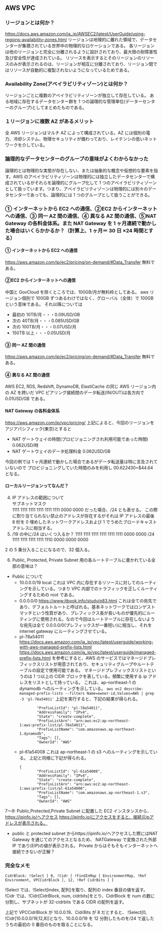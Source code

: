 ## AWS VPC

### リージョンとは何か？

https://docs.aws.amazon.com/ja_jp/AWSEC2/latest/UserGuide/using-regions-availability-zones.html
リージョンは地理的に離れた領域で、データセンターが集積されている世界中の物理的なロケーションである。
各リージョンは他のリージョンと完全に分離されるように設計されており、最大限の耐障害性及び安全性が達成されている。
リソースを表示するとそのリージョンのリソースのみが表示されるのは、リージョンが相互に分離されており、リージョン間ではリソースが自動的に複製されないようになっているためである。


### Availability Zone(アベイラビリティゾーン)とは何か？

リージョンごとに複数のアベイラビリティゾーンが独立して存在している。
ある地域に存在するデータセンター群を 1 つの論理的な管理単位(データーセンターのグループ)としてまとめたものである。

### １リージョンに複数 AZ があるメリット

全 AWS リージョンはマルチ AZ によって構成されている。AZ には個別の電力、冷却システム、物理セキュリティが備わっており、レイテンシの低いネットワークを介している。

### 論理的なデータセンターのグループの意味がよくわからなかった

論理的とは物理的な実態が存在しない、または抽象的な概念や仮想的な要素を指す。AWS のアベイラビリティゾーンは物理的には独立したデータセンターで構成されているがそれらを論理的にグループ化して 1 つのアベイラビリティゾーンとして扱っています。つまり、アベイラビリティゾーンは物理的には別々のデータセンターであっても、論理的には 1 つのグループとして扱うことができる。

### ① インターネットから EC2 への通信、②EC2 からインターネットへの通信、③ 同一 AZ 間の通信、④ 異なる AZ 間の通信、⑤NAT Gateway の各料金体系。また NAT Gateway を 1 ヶ月連続で動かした場合はいくらかかるか？（計算上、1 ヶ月＝ 30 日 ×24 時間とする）

#### ① インターネットから EC2 への通信

https://aws.amazon.com/jp/ec2/pricing/on-demand/#Data_Transfer
無料である。

#### ②EC2 からインターネットへの通信

中国と GovCloud を除くところでは、100GB/月が無料枠としてある。
aws リージョン個別で 100GB ずつあるわけではなく、グローバル（全体）で 100GB という意味である。
それ以降については

- 最初の 10TB/月・・・0.09USD/GB
- 次の 40TB/月・・・0.085USD/GB
- 次の 100TB/月・・・0.07USD/月
- 150TB 以上・・・0.05USD/月

#### ③ 同一 AZ 間の通信

https://aws.amazon.com/jp/ec2/pricing/on-demand/#Data_Transfer
無料である。

#### ④ 異なる AZ 間の通信

AWS EC2, RDS, Redshift, DynamoDB, ElastiCache の同じ AWS リージョン内の AZ を跨いだ VPC ピアリング接続間のデータ転送(IN/OUT)は各方向で
0.01USD/GB である。

#### NAT Gateway の各料金体系

https://aws.amazon.com/jp/vpc/pricing/
上記によると、今回のリージョンをアジアパシフィック(東京)とすると

- NAT ゲートウェイの時間(プロビジョニングされ利用可能であった時間)
  0.062USD/時
- NAT ゲートウェイのデータ処理料金
  0.062USD/GB

今回の例では 1 ヶ月連続で動かした場合であるがデータ転送量は特に言及されていないので
プロビジョニングしていた時間のみを利用し
00.62*24*30=$44.64 となる。

#### ローカルリージョンってなんだ？

4. IP アドレスの範囲について<br>
   サブネットマスク<br>
   1111 1111 1111 1111 1111 1111 0000 0000 だった場合、/24 とも表せる。
   この際に割り当てられない禁止のアドレスが存在するがそれは IP アドレスの最後 8 桁を 0 埋めしたネットワークアドレスおよび
   1 でうめたブロードキャストアドレスに相当する。
5. /19 の中に/24 はいくつ入るか？
   1111 1111 1111 1111 1111 1111 0000 0000 /24
   1111 1111 1111 1111 1110 0000 0000 0000

2 の 5 乗分入ることになるので、32 個入る。

6. Public, Protected, Private Subnet 用の各ルートテーブルに書かれている全部の意味は？

- Public について
  - 10.0.0.0/19 local
    これは VPC 内に存在するリソースに対してのルーティングを示している。つまり VPC 内部でのトラフィックを正しくルーティングするための root である。
  - 0.0.0.0/0
    https://www.itbook.info/study/p83.html
    これは全ての宛先であり、デフォルトルートと呼ばれる。基本ネットワークではロンゲストマッチという性質があり、プレフィックス長が長いものが優先的にルーティングに使用される。なので今回はルートテーブルに存在しないような宛先は全て 0.0.0.0/0(プレフィックスが一番短い)に相当し、それを internet gateway にルーティングさせている。
  - pl-78a54011
    https://docs.aws.amazon.com/ja_jp/vpc/latest/userguide/working-with-aws-managed-prefix-lists.html
    https://docs.aws.amazon.com/ja_jp/vpc/latest/userguide/managed-prefix-lists.html
    を参考にすると、AWS のサービスではマネージドプレフィックスリストが用意されており、セキュリティグループやルートテーブルの設定で使用可能である。
    マネージドプレフィックスリストというのは 1 つ以上の CIDR ブロックを表している。頻繁に使用する ip アドレスをリストとして持っている。
    これは、ap-northeast-1 の dynamodb へのルーティングを示している。
    `aws ec2 describe-managed-prefix-lists --filters Name=owner-id,Values=AWS | grep -3 'pl-78a54011'`
    上記を実行すると、下記の結果が得られる。
    ```
            "PrefixListId": "pl-78a54011",
            "AddressFamily": "IPv4",
            "State": "create-complete",
            "PrefixListArn": "arn:aws:ec2:ap-northeast-1:aws:prefix-list/pl-78a54011",
            "PrefixListName": "com.amazonaws.ap-northeast-1.dynamodb",
            "Tags": [],
            "OwnerId": "AWS"
    ```
  - pl-61a54008
    これは ap-northeast-1 の s3 へのルーティングを示している。
    上記と同様に下記が得られる。
    ```
    {
            "PrefixListId": "pl-61a54008",
            "AddressFamily": "IPv4",
            "State": "create-complete",
            "PrefixListArn": "arn:aws:ec2:ap-northeast-1:aws:prefix-list/pl-61a54008",
            "PrefixListName": "com.amazonaws.ap-northeast-1.s3",
            "Tags": [],
            "OwnerId": "AWS"
    ```

7〜9: Public,Protected,Private Subnet に配置した EC2 インスタンスから、https://ipinfo.io/へアクセス
https://ipinfo.io/にアクセスをすると、接続元ipアドレスが表示される。

- public と protected subnet からhttps://ipinfo.io/へアクセスした際にはNAT Gateway を通じてのアクセスとなるため、
  NATGateway で変換された外部 IP であり(EIP)の値が表示される。
  Private からはそもそもインターネットへ接続できないが正解？

### 完全なメモ

```
CidrBlock: !Select [ 0, !Cidr [ !FindInMap [ EnvironmentMap, !Ref Environment, VPCCidrBlock ], 12, !Ref CidrBits ] ]
```

!Select では、!Select[index, 配列]を取り、配列の index 番目の値を返す。
!Cidr では、!Cidr[CidrBlock, num, cidrbits]をとり、CidrBlock を num の数に分割し、サブネットが 32-cidrbits である CIDR の配列を返す。

上記で VPCCidrBlock が 10.0.0.19、CidrBits が 8 だとすると、
!Select[0, !Cidr[10.0.0.0/19,12,8]]となり、10.0.0.0/19 を 12 分割したものを/24 で返したうちの最初の 0 番目のものを取ることになる。
